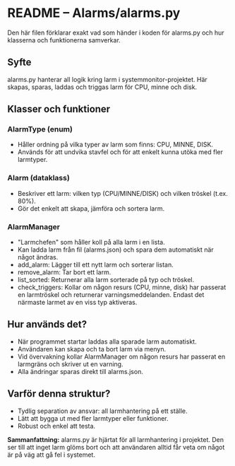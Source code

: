 # README – Alarms/alarms.py

Den här filen förklarar exakt vad som händer i koden för alarms.py och hur klasserna och funktionerna samverkar.

## Syfte
alarms.py hanterar all logik kring larm i systemmonitor-projektet. Här skapas, sparas, laddas och triggas larm för CPU, minne och disk.

## Klasser och funktioner

### AlarmType (enum)
- Håller ordning på vilka typer av larm som finns: CPU, MINNE, DISK.
- Används för att undvika stavfel och för att enkelt kunna utöka med fler larmtyper.

### Alarm (dataklass)
- Beskriver ett larm: vilken typ (CPU/MINNE/DISK) och vilken tröskel (t.ex. 80%).
- Gör det enkelt att skapa, jämföra och sortera larm.

### AlarmManager
- "Larmchefen" som håller koll på alla larm i en lista.
- Kan ladda larm från fil (alarms.json) och spara dem automatiskt när något ändras.
- add_alarm: Lägger till ett nytt larm och sorterar listan.
- remove_alarm: Tar bort ett larm.
- list_sorted: Returnerar alla larm sorterade på typ och tröskel.
- check_triggers: Kollar om någon resurs (CPU, minne, disk) har passerat en larmtröskel och returnerar varningsmeddelanden. Endast det närmaste larmet av en viss typ aktiveras.

## Hur används det?
- När programmet startar laddas alla sparade larm automatiskt.
- Användaren kan skapa och ta bort larm via menyn.
- Vid övervakning kollar AlarmManager om någon resurs har passerat en larmgräns och skriver ut en varning.
- Alla ändringar sparas direkt till alarms.json.

## Varför denna struktur?
- Tydlig separation av ansvar: all larmhantering på ett ställe.
- Lätt att bygga ut med fler larmtyper eller funktioner.
- Robust och enkel att testa.

**Sammanfattning:**
alarms.py är hjärtat för all larmhantering i projektet. Den ser till att inget larm glöms bort och att användaren alltid får veta om något är på väg att gå fel i systemet.
